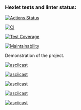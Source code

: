 ### Hexlet tests and linter status:
[![Actions Status](https://github.com/userbairapshi/frontend-project-46/actions/workflows/hexlet-check.yml/badge.svg)](https://github.com/userbairapshi/frontend-project-46/actions)

[![CI](https://github.com/userbairapshi/frontend-project-46/actions/workflows/eslnt-test-check.yml/badge.svg)](https://github.com/userbairapshi/frontend-project-46/actions/workflows/eslnt-test-check.yml)

[![Test Coverage](https://api.codeclimate.com/v1/badges/daf44fed5c00cdacf56f/test_coverage)](https://codeclimate.com/github/userbairapshi/frontend-project-46/test_coverage)

[![Maintainability](https://api.codeclimate.com/v1/badges/daf44fed5c00cdacf56f/maintainability)](https://codeclimate.com/github/userbairapshi/frontend-project-46/maintainability)

Demonstration of the project.

[![asciicast](https://asciinema.org/a/WrS2oANiXgdcwuGyOp4ufybrP.svg)](https://asciinema.org/a/WrS2oANiXgdcwuGyOp4ufybrP)

[![asciicast](https://asciinema.org/a/sSz28AvCkLpuoFZxzriDe01uD.svg)](https://asciinema.org/a/sSz28AvCkLpuoFZxzriDe01uD)

[![asciicast](https://asciinema.org/a/RA37E4jyODFxrzjnM6vijkMdc.svg)](https://asciinema.org/a/RA37E4jyODFxrzjnM6vijkMdc)

[![asciicast](https://asciinema.org/a/nr2Pan68zXLqwC3MuuUVErJlz.svg)](https://asciinema.org/a/nr2Pan68zXLqwC3MuuUVErJlz)

[![asciicast](https://asciinema.org/a/OLxD8j4TK6S1ymPiOG9Svmbo2.svg)](https://asciinema.org/a/OLxD8j4TK6S1ymPiOG9Svmbo2)